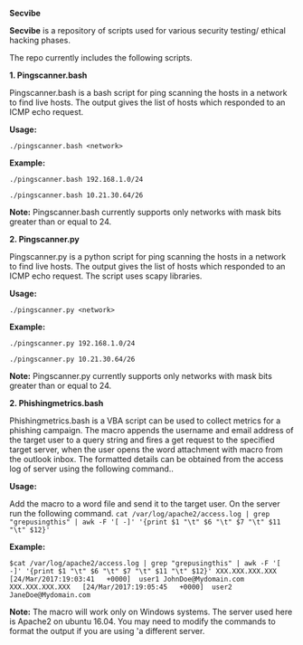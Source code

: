 **Secvibe**


**Secvibe** is a repository of scripts used for various security testing/ ethical hacking phases.

The repo currently includes the following scripts.

**1. Pingscanner.bash**

Pingscanner.bash is a bash script for ping scanning the hosts in a network to find live hosts. The output gives the list of hosts which responded to an ICMP echo request. 

**Usage:**

`./pingscanner.bash <network>`

**Example:**

`./pingscanner.bash 192.168.1.0/24`

`./pingscanner.bash 10.21.30.64/26`

**Note:** 
Pingscanner.bash currently supports only networks with mask bits greater than or equal to 24.

**2. Pingscanner.py**

Pingscanner.py is a python script for ping scanning the hosts in a network to find live hosts. The output gives the list of hosts which responded to an ICMP echo request. The script uses scapy libraries.

**Usage:**

`./pingscanner.py <network>`

**Example:**

`./pingscanner.py 192.168.1.0/24`

`./pingscanner.py 10.21.30.64/26`

**Note:** 
Pingscanner.py currently supports only networks with mask bits greater than or equal to 24.

**2. Phishingmetrics.bash**

Phishingmetrics.bash is a VBA script can be used to collect metrics for a phishing campaign. The macro appends the username and email address of the target user to a query string and fires a get request to the specified target server, when the user opens the word attachment with macro from the outlook inbox. The formatted details can be obtained from the access log of server using the following command..

**Usage:**

Add the macro to a word file and send it to the target user.
On the server run the following command.
`cat /var/log/apache2/access.log | grep "grepusingthis" | awk -F '[ -]' '{print $1 "\t" $6 "\t" $7 "\t" $11 "\t" $12}'`

**Example:**

`$cat /var/log/apache2/access.log | grep "grepusingthis" | awk -F '[ -]' '{print $1 "\t" $6 "\t" $7 "\t" $11 "\t" $12}'
XXX.XXX.XXX.XXX   [24/Mar/2017:19:03:41   +0000]  user1 JohnDoe@Mydomain.com
XXX.XXX.XXX.XXX   [24/Mar/2017:19:05:45   +0000]  user2 JaneDoe@Mydomain.com`

**Note:** 
The macro will work only on Windows systems.
The server used here is Apache2 on ubuntu 16.04. You may need to modify the commands to format the output if you are using 
'a different server.
